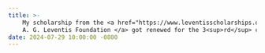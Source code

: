 ```yaml
---
title: >-
    My scholarship from the <a href="https://www.leventisscholarships.org/" target="_blank"> 
    A. G. Leventis Foundation </a> got renewed for the 3<sup>rd</sup> consecutive year &#x1FA99;.
date: 2024-07-29 10:00:00 -0800
---
```

